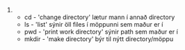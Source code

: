 1.
    * cd - 'change directory' lætur mann í annað directory
    * ls - 'list' sýnir öll files í möppunni sem maður er í
    * pwd - 'print work directory' sýnir path sem maður er í 
    * mkdir - 'make directory' býr til nýtt directory/möppu
